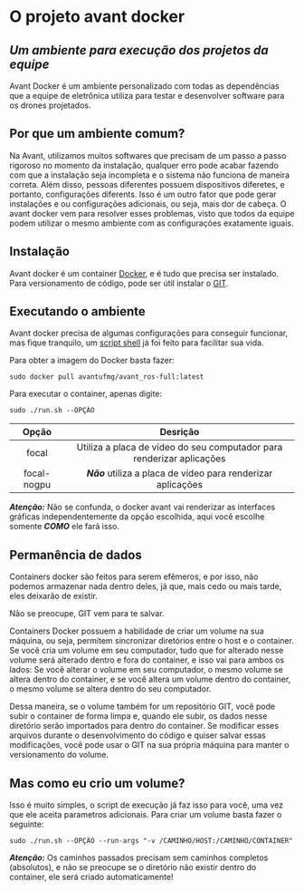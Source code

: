 # O projeto avant docker
## _Um ambiente para execução dos projetos da equipe_

Avant Docker é um ambiente personalizado com todas as dependências que a equipe
de eletrônica utiliza para testar e desenvolver software para os drones projetados.

## Por que um ambiente comum?

Na Avant, utilizamos muitos softwares que precisam de um passo a passo rigoroso no 
momento da instalação, qualquer erro pode acabar fazendo com que a instalação seja 
incompleta e o sistema não funciona de maneira correta. Além disso, pessoas diferentes
possuem dispositivos diferetes, e portanto, configurações diferents. Isso é um outro
fator que pode gerar instalações e ou configurações adicionais, ou seja, mais dor 
de cabeça. O avant docker vem para resolver esses problemas, visto que todos da 
equipe podem utilizar o mesmo ambiente com as configurações exatamente iguais.

## Instalação

Avant docker é um container [Docker](https://docs.docker.com/engine/install/), e é tudo que precisa ser instalado. 
Para versionamento de código, pode ser útil instalar o [GIT](https://git-scm.com/downloads).

## Executando o ambiente

Avant docker precisa de algumas configurações para conseguir funcionar, 
mas fique tranquilo, um [script shell](https://drive.google.com/file/d/1nmPV8-XFz_oHwHe2R3quh9qZFqyGAVC3/view?usp=sharing) já foi feito para facilitar sua vida.

Para obter a imagem do Docker basta fazer:
```
sudo docker pull avantufmg/avant_ros-full:latest
```
Para executar o container, apenas digite:
```
sudo ./run.sh --OPÇÃO
```

| Opção | Desrição |
| :---: | :---:    |
|focal  | Utiliza a placa de vídeo do seu computador para renderizar aplicações |
|focal-nogpu | ***Não*** utiliza a placa de vídeo para renderizar aplicações |

***Atenção:*** Não se confunda, o docker avant vai renderizar as interfaces gráficas
independentemente da opção escolhida, aqui você escolhe somente ***COMO*** ele fará isso.
## Permanência de dados

Containers docker são feitos para serem efêmeros, e por isso, não podemos armazenar
nada dentro deles, já que, mais cedo ou mais tarde, eles deixarão de existir.

Não se preocupe, GIT vem para te salvar.

Containers Docker possuem a habilidade de criar um volume na sua máquina, ou seja, permitem sincronizar diretórios entre o host e o container. Se você cria um volume em seu computador, tudo que for alterado nesse volume será alterado dentro e fora do container, e isso vai para ambos os lados: Se você alterar o volume em seu computador, o mesmo volume se altera dentro do container, e se você altera um volume dentro do container, o mesmo volume se altera dentro do seu computador.

Dessa maneira, se o volume também for um repositório GIT, você pode subir o container de forma limpa e, quando ele subir, os dados nesse diretório serão importados para dentro do container. Se modificar esses arquivos durante o desenvolvimento do código e quiser salvar essas modificações, você pode usar o GIT na sua própria máquina para manter o versionamento do volume. 

## Mas como eu crio um volume?

Isso é muito simples, o script de execução já faz isso para você, uma vez que ele aceita parametros adicionais. Para criar um volume basta fazer o seguinte:

```
sudo ./run.sh --OPÇÃO --run-args "-v /CAMINHO/HOST:/CAMINHO/CONTAINER"
```

***Atenção:*** Os caminhos passados precisam sem caminhos completos (absolutos), e não se preocupe se o diretório não existir dentro do container, ele será criado automaticamente!
